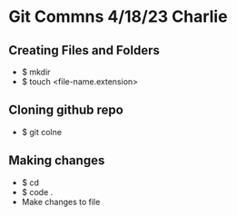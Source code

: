 # Git Commns 4/18/23 Charlie

## Creating Files and Folders
- $ mkdir <repo-name>
- $ touch <file-name.extension>

## Cloning github repo
- $ git colne <github-repo-https-url>

## Making changes
- $ cd <repo-name>
- $ code .
- Make changes to file


